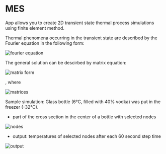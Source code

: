 # MES

App allows you to create 2D transient state thermal process simulations using finite element method.

Thermal phenomena occurring in the transient state are described by the Fourier equation in the
following form: 

![fourier equation](https://i.imgur.com/2swy97x.png)

The general solution can be descirbed by matrix equation:

![matrix form](https://i.imgur.com/LbMk0lB.png)

, where

![matrices](https://i.imgur.com/Uqq2Hra.png)

Sample simulation: Glass bottle (6°C, filled with 40% vodka) was put in the freezer (-32°C). 
- part of the cross section in the center of a bottle with selected nodes

![nodes](https://i.imgur.com/dPOEOyt.png)

- output: temperatures of selected nodes after each 60 second step time

![output](https://i.imgur.com/S3KPRJL.png)
